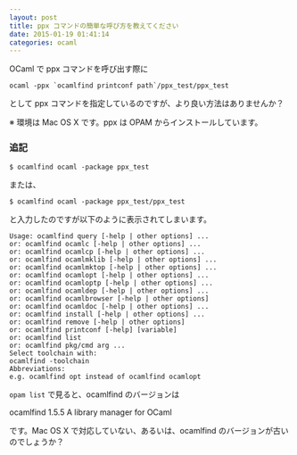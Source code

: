 ```yaml
---
layout: post
title: ppx コマンドの簡単な呼び方を教えてください
date: 2015-01-19 01:41:14
categories: ocaml
---
```

<p>OCaml で ppx コマンドを呼び出す際に</p>

<pre><code>ocaml -ppx `ocamlfind printconf path`/ppx_test/ppx_test
</code></pre>

<p>として ppx コマンドを指定しているのですが、より良い方法はありませんか？</p>

<p>※ 環境は Mac OS X です。ppx は OPAM からインストールしています。</p>

<h3>追記</h3>

<pre><code>$ ocamlfind ocaml -package ppx_test
</code></pre>

<p>または、</p>

<pre><code>$ ocamlfind ocaml -package ppx_test/ppx_test
</code></pre>

<p>と入力したのですが以下のように表示されてしまいます。</p>

<pre><code>Usage: ocamlfind query [-help | other options] ...
or: ocamlfind ocamlc [-help | other options] ...
or: ocamlfind ocamlcp [-help | other options] ...
or: ocamlfind ocamlmklib [-help | other options] ...
or: ocamlfind ocamlmktop [-help | other options] ...
or: ocamlfind ocamlopt [-help | other options] ...
or: ocamlfind ocamloptp [-help | other options] ...
or: ocamlfind ocamldep [-help | other options] ...
or: ocamlfind ocamlbrowser [-help | other options]
or: ocamlfind ocamldoc [-help | other options] ...
or: ocamlfind install [-help | other options] ...
or: ocamlfind remove [-help | other options] 
or: ocamlfind printconf [-help] [variable]
or: ocamlfind list
or: ocamlfind pkg/cmd arg ...
Select toolchain with:
ocamlfind -toolchain 
Abbreviations:
e.g. ocamlfind opt instead of ocamlfind ocamlopt
</code></pre>

<p><code>opam list</code> で見ると、ocamlfind のバージョンは</p>

<p>ocamlfind 1.5.5 A library manager for OCaml</p>

<p>です。Mac OS X で対応していない、あるいは、ocamlfind のバージョンが古いのでしょうか？</p>
